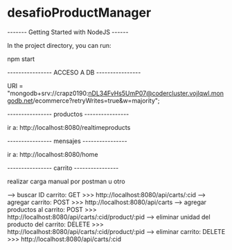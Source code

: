 # desafioProductManager

------- Getting Started with NodeJS ------

In the project directory, you can run:

npm start

---------------- ACCESO A DB ----------------

URI = "mongodb+srv://crapz0190:nDL34FvHs5UmP07@codercluster.vojlqwl.mongodb.net/ecommerce?retryWrites=true&w=majority";

---------------- productos ----------------

ir a: http://localhost:8080/realtimeproducts

---------------- mensajes ----------------

ir a: http://localhost:8080/home

---------------- carrito ----------------

realizar carga manual por postman u otro

--> buscar ID carrito: GET >>> http://localhost:8080/api/carts/:cid
--> agregar carrito: POST >>> http://localhost:8080/api/carts
--> agregar productos al carrito: POST >>> http://localhost:8080/api/carts/:cid/product/:pid
--> eliminar unidad del producto del carrito: DELETE >>> http://localhost:8080/api/carts/:cid/product/:pid
--> eliminar carrito: DELETE >>> http://localhost:8080/api/carts/:cid

